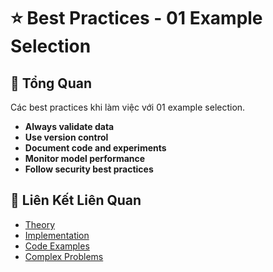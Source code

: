 # ⭐ Best Practices - 01 Example Selection

## 🎯 Tổng Quan

Các best practices khi làm việc với 01 example selection.

- **Always validate data**
- **Use version control**
- **Document code and experiments**
- **Monitor model performance**
- **Follow security best practices**

## 🔗 Liên Kết Liên Quan

- [Theory](./THEORY_01_example_selection.md)
- [Implementation](./IMPLEMENTATION_01_example_selection.md)
- [Code Examples](./CODE_EXAMPLES_01_example_selection.md)
- [Complex Problems](./COMPLEX_PROBLEMS.md)
